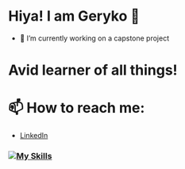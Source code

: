 # Hiya! I am Geryko 👋
- 🔭 I’m currently working on a capstone project

# Avid learner of all things!

# 📫 How to reach me:
* [LinkedIn](https://www.linkedin.com/in/geryko-menta-36a0b0215/)
### [![My Skills](https://skillicons.dev/icons?i=js,html,css,aws,express,mysql,nodejs,postgres,react,py,flask)](https://skillicons.dev)

<!--
**glmenta/glmenta** is a ✨ _special_ ✨ repository because its `README.md` (this file) appears on your GitHub profile.

Here are some ideas to get you started:


- 🌱 I’m currently learning ...
- 👯 I’m looking to collaborate on ...
- 🤔 I’m looking for help with ...
- 💬 Ask me about ...
- 📫 How to reach me: ...
- 😄 Pronouns: ...
- ⚡ Fun fact: ...
-->

